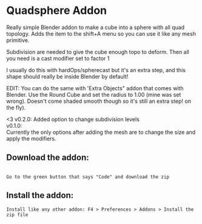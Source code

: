 # Quadsphere Addon

Really simple Blender addon to make a cube into a sphere with all quad topology.
Adds the item to the shift+A menu so you can use it like any mesh primitive.

Subdivision are needed to give the cube enough topo to deform.
Then all you need is a cast modifier set to factor 1  

I usually do this with hardOps/spherecast but it's an extra step,
and this shape should really be inside Blender by default!  

EDIT: You can do the same with 'Extra Objects" addon that comes with Blender.
Use the Round Cube and set the radius to 1.00 (mine was set wrong).
Doesn't come shaded smooth though so it's still an extra step!
on the fly).

<3
v0.2.0:
Added option to change subdivision levels  
v0.1.0:  
Currently the only options after adding the mesh are to change the size and apply the modifiers.

## Download the addon:

```

Go to the green button that says "Code" and download the zip

```
## Install the addon:

```
Install like any other addon: F4 > Preferences > Addons > Install the zip file

```
